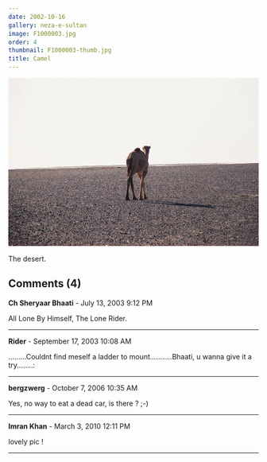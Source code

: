 ```yaml
---
date: 2002-10-16
gallery: neza-e-sultan
image: F1000003.jpg
order: 4
thumbnail: F1000003-thumb.jpg
title: Camel
---
```


![Camel](./F1000003.jpg)

The desert.

<div id="comments">

## Comments (4)

**Ch Sheryaar Bhaati** - July 13, 2003  9:12 PM

All Lone By Himself, The Lone Rider.

---

**Rider** - September 17, 2003 10:08 AM

.........Couldnt find meself a ladder to mount...........Bhaati, u wanna give it a try........:

---

**bergzwerg** - October  7, 2006 10:35 AM

Yes, no way to eat a dead car, is there ? ;-)

---

**Imran Khan** - March  3, 2010 12:11 PM

lovely pic !

---

</div>